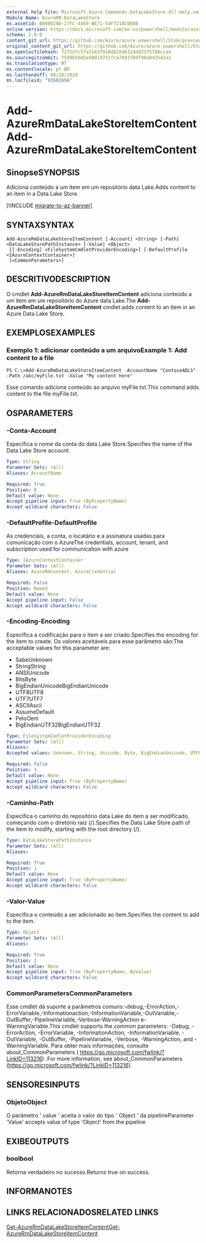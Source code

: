 ```yaml
---
external help file: Microsoft.Azure.Commands.DataLakeStore.dll-Help.xml
Module Name: AzureRM.DataLakeStore
ms.assetid: B008028D-27FC-4469-BE71-54F7218C068B
online version: https://docs.microsoft.com/en-us/powershell/module/azurerm.datalakestore/add-azurermdatalakestoreitemcontent
schema: 2.0.0
content_git_url: https://github.com/Azure/azure-powershell/blob/preview/src/ResourceManager/DataLakeStore/Commands.DataLakeStore/help/Add-AzureRmDataLakeStoreItemContent.md
original_content_git_url: https://github.com/Azure/azure-powershell/blob/preview/src/ResourceManager/DataLakeStore/Commands.DataLakeStore/help/Add-AzureRmDataLakeStoreItemContent.md
ms.openlocfilehash: f272d7c57a1543f916d828d6324dd23f5780ccad
ms.sourcegitcommit: f599b50d5e980197d1fca769378df90a842b42a1
ms.translationtype: MT
ms.contentlocale: pt-BR
ms.lasthandoff: 08/20/2020
ms.locfileid: "93602656"
---
```

# <span data-ttu-id="cc0da-101">Add-AzureRmDataLakeStoreItemContent</span><span class="sxs-lookup"><span data-stu-id="cc0da-101">Add-AzureRmDataLakeStoreItemContent</span></span>

## <span data-ttu-id="cc0da-102">Sinopse</span><span class="sxs-lookup"><span data-stu-id="cc0da-102">SYNOPSIS</span></span>
<span data-ttu-id="cc0da-103">Adiciona conteúdo a um item em um repositório data Lake.</span><span class="sxs-lookup"><span data-stu-id="cc0da-103">Adds content to an item in a Data Lake Store.</span></span>

[!INCLUDE [migrate-to-az-banner](../../includes/migrate-to-az-banner.md)]

## <span data-ttu-id="cc0da-104">SYNTAX</span><span class="sxs-lookup"><span data-stu-id="cc0da-104">SYNTAX</span></span>

```
Add-AzureRmDataLakeStoreItemContent [-Account] <String> [-Path] <DataLakeStorePathInstance> [-Value] <Object>
 [[-Encoding] <FileSystemCmdletProviderEncoding>] [-DefaultProfile <IAzureContextContainer>]
 [<CommonParameters>]
```

## <span data-ttu-id="cc0da-105">DESCRITIVO</span><span class="sxs-lookup"><span data-stu-id="cc0da-105">DESCRIPTION</span></span>
<span data-ttu-id="cc0da-106">O cmdlet **Add-AzureRmDataLakeStoreItemContent** adiciona conteúdo a um item em um repositório do Azure data Lake.</span><span class="sxs-lookup"><span data-stu-id="cc0da-106">The **Add-AzureRmDataLakeStoreItemContent** cmdlet adds content to an item in an Azure Data Lake Store.</span></span>

## <span data-ttu-id="cc0da-107">EXEMPLOS</span><span class="sxs-lookup"><span data-stu-id="cc0da-107">EXAMPLES</span></span>

### <span data-ttu-id="cc0da-108">Exemplo 1: adicionar conteúdo a um arquivo</span><span class="sxs-lookup"><span data-stu-id="cc0da-108">Example 1: Add content to a file</span></span>
```
PS C:\>Add-AzureRmDataLakeStoreItemContent -AccountName "ContosoADLS" -Path /abc/myFile.txt -Value "My content here"
```

<span data-ttu-id="cc0da-109">Esse comando adiciona conteúdo ao arquivo myFile.txt.</span><span class="sxs-lookup"><span data-stu-id="cc0da-109">This command adds content to the file myFile.txt.</span></span>

## <span data-ttu-id="cc0da-110">OS</span><span class="sxs-lookup"><span data-stu-id="cc0da-110">PARAMETERS</span></span>

### <span data-ttu-id="cc0da-111">-Conta</span><span class="sxs-lookup"><span data-stu-id="cc0da-111">-Account</span></span>
<span data-ttu-id="cc0da-112">Especifica o nome da conta do data Lake Store.</span><span class="sxs-lookup"><span data-stu-id="cc0da-112">Specifies the name of the Data Lake Store account.</span></span>

```yaml
Type: String
Parameter Sets: (All)
Aliases: AccountName

Required: True
Position: 0
Default value: None
Accept pipeline input: True (ByPropertyName)
Accept wildcard characters: False
```

### <span data-ttu-id="cc0da-113">-DefaultProfile</span><span class="sxs-lookup"><span data-stu-id="cc0da-113">-DefaultProfile</span></span>
<span data-ttu-id="cc0da-114">As credenciais, a conta, o locatário e a assinatura usadas para comunicação com o Azure</span><span class="sxs-lookup"><span data-stu-id="cc0da-114">The credentials, account, tenant, and subscription used for communication with azure</span></span>

```yaml
Type: IAzureContextContainer
Parameter Sets: (All)
Aliases: AzureRmContext, AzureCredential

Required: False
Position: Named
Default value: None
Accept pipeline input: False
Accept wildcard characters: False
```

### <span data-ttu-id="cc0da-115">-Encoding</span><span class="sxs-lookup"><span data-stu-id="cc0da-115">-Encoding</span></span>
<span data-ttu-id="cc0da-116">Especifica a codificação para o item a ser criado.</span><span class="sxs-lookup"><span data-stu-id="cc0da-116">Specifies the encoding for the item to create.</span></span>
<span data-ttu-id="cc0da-117">Os valores aceitáveis para esse parâmetro são:</span><span class="sxs-lookup"><span data-stu-id="cc0da-117">The acceptable values for this parameter are:</span></span>

- <span data-ttu-id="cc0da-118">Sabe</span><span class="sxs-lookup"><span data-stu-id="cc0da-118">Unknown</span></span>
- <span data-ttu-id="cc0da-119">String</span><span class="sxs-lookup"><span data-stu-id="cc0da-119">String</span></span>
- <span data-ttu-id="cc0da-120">ANSI</span><span class="sxs-lookup"><span data-stu-id="cc0da-120">Unicode</span></span>
- <span data-ttu-id="cc0da-121">Bits</span><span class="sxs-lookup"><span data-stu-id="cc0da-121">Byte</span></span>
- <span data-ttu-id="cc0da-122">BigEndianUnicode</span><span class="sxs-lookup"><span data-stu-id="cc0da-122">BigEndianUnicode</span></span>
- <span data-ttu-id="cc0da-123">UTF8</span><span class="sxs-lookup"><span data-stu-id="cc0da-123">UTF8</span></span>
- <span data-ttu-id="cc0da-124">UTF7</span><span class="sxs-lookup"><span data-stu-id="cc0da-124">UTF7</span></span>
- <span data-ttu-id="cc0da-125">ASCII</span><span class="sxs-lookup"><span data-stu-id="cc0da-125">Ascii</span></span>
- <span data-ttu-id="cc0da-126">Assume</span><span class="sxs-lookup"><span data-stu-id="cc0da-126">Default</span></span>
- <span data-ttu-id="cc0da-127">Pelo</span><span class="sxs-lookup"><span data-stu-id="cc0da-127">Oem</span></span>
- <span data-ttu-id="cc0da-128">BigEndianUTF32</span><span class="sxs-lookup"><span data-stu-id="cc0da-128">BigEndianUTF32</span></span>

```yaml
Type: FileSystemCmdletProviderEncoding
Parameter Sets: (All)
Aliases: 
Accepted values: Unknown, String, Unicode, Byte, BigEndianUnicode, UTF8, UTF7, UTF32, Ascii, Default, Oem, BigEndianUTF32

Required: False
Position: 3
Default value: None
Accept pipeline input: True (ByPropertyName)
Accept wildcard characters: False
```

### <span data-ttu-id="cc0da-129">-Caminho</span><span class="sxs-lookup"><span data-stu-id="cc0da-129">-Path</span></span>
<span data-ttu-id="cc0da-130">Especifica o caminho do repositório data Lake do item a ser modificado, começando com o diretório raiz (/).</span><span class="sxs-lookup"><span data-stu-id="cc0da-130">Specifies the Data Lake Store path of the item to modify, starting with the root directory (/).</span></span>

```yaml
Type: DataLakeStorePathInstance
Parameter Sets: (All)
Aliases: 

Required: True
Position: 1
Default value: None
Accept pipeline input: True (ByPropertyName)
Accept wildcard characters: False
```

### <span data-ttu-id="cc0da-131">-Valor</span><span class="sxs-lookup"><span data-stu-id="cc0da-131">-Value</span></span>
<span data-ttu-id="cc0da-132">Especifica o conteúdo a ser adicionado ao item.</span><span class="sxs-lookup"><span data-stu-id="cc0da-132">Specifies the content to add to the item.</span></span>

```yaml
Type: Object
Parameter Sets: (All)
Aliases: 

Required: True
Position: 2
Default value: None
Accept pipeline input: True (ByPropertyName, ByValue)
Accept wildcard characters: False
```

### <span data-ttu-id="cc0da-133">CommonParameters</span><span class="sxs-lookup"><span data-stu-id="cc0da-133">CommonParameters</span></span>
<span data-ttu-id="cc0da-134">Esse cmdlet dá suporte a parâmetros comuns:-debug,-ErrorAction,-ErrorVariable,-Informationaction,-InformationVariable,-OutVariable,-OutBuffer,-PipelineVariable,-Verbose-WarningAction e-WarningVariable.</span><span class="sxs-lookup"><span data-stu-id="cc0da-134">This cmdlet supports the common parameters: -Debug, -ErrorAction, -ErrorVariable, -InformationAction, -InformationVariable, -OutVariable, -OutBuffer, -PipelineVariable, -Verbose, -WarningAction, and -WarningVariable.</span></span> <span data-ttu-id="cc0da-135">Para obter mais informações, consulte about_CommonParameters ( https://go.microsoft.com/fwlink/?LinkID=113216) .</span><span class="sxs-lookup"><span data-stu-id="cc0da-135">For more information, see about_CommonParameters (https://go.microsoft.com/fwlink/?LinkID=113216).</span></span>

## <span data-ttu-id="cc0da-136">SENSORES</span><span class="sxs-lookup"><span data-stu-id="cc0da-136">INPUTS</span></span>

### <span data-ttu-id="cc0da-137">Objeto</span><span class="sxs-lookup"><span data-stu-id="cc0da-137">Object</span></span>
<span data-ttu-id="cc0da-138">O parâmetro ' value ' aceita o valor do tipo ' Object ' da pipeline</span><span class="sxs-lookup"><span data-stu-id="cc0da-138">Parameter 'Value' accepts value of type 'Object' from the pipeline</span></span>

## <span data-ttu-id="cc0da-139">EXIBE</span><span class="sxs-lookup"><span data-stu-id="cc0da-139">OUTPUTS</span></span>

### <span data-ttu-id="cc0da-140">bool</span><span class="sxs-lookup"><span data-stu-id="cc0da-140">bool</span></span>
<span data-ttu-id="cc0da-141">Retorna verdadeiro no sucesso.</span><span class="sxs-lookup"><span data-stu-id="cc0da-141">Returns true on success.</span></span>

## <span data-ttu-id="cc0da-142">INFORMA</span><span class="sxs-lookup"><span data-stu-id="cc0da-142">NOTES</span></span>

## <span data-ttu-id="cc0da-143">LINKS RELACIONADOS</span><span class="sxs-lookup"><span data-stu-id="cc0da-143">RELATED LINKS</span></span>

[<span data-ttu-id="cc0da-144">Get-AzureRmDataLakeStoreItemContent</span><span class="sxs-lookup"><span data-stu-id="cc0da-144">Get-AzureRmDataLakeStoreItemContent</span></span>](./Get-AzureRmDataLakeStoreItemContent.md)



